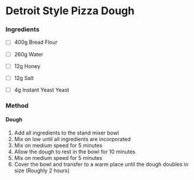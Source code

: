 # Detroit Style Pizza Dough

### Ingredients

- [ ] 400g Bread Flour
- [ ] 260g Water
- [ ] 12g Honey
- [ ] 12g Salt
- [ ] 4g Instant Yeast Yeast


### Method

#### Dough

1. Add all ingredients to the stand mixer bowl
2. Mix on low until all ingredients are incorporated
3. Mix on medium speed for 5 minutes
4. Allow the dough to rest in the bowl for 10 minutes
5. Mix on medium speed for 5 minutes
6. Cover the bowl and transfer to a warm place until the dough doubles in size (Roughly 2 hours)
